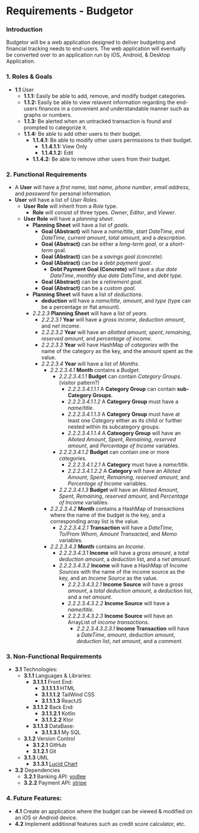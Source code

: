 # Requirements - Budgetor
### Introduction
Budgetor will be a web application designed to deliver budgeting and financial tracking needs to end-users.  The web application will eventually be converted over to an application run by iOS, Android, & Desktop Application.

### 1. Roles & Goals
- **1.1** User
    - **1.1.1:** Easily be able to add, remove, and modify budget categories.
    - **1.1.2:** Easily be able to view relavent information regarding the end-users finances in a convenient and understandable manner such as graphs or numbers.
    - **1.1.3:** Be alerted when an untracked transaction is found and prompted to categorize it.
    - **1.1.4:** Be able to add other users to their budget.
        - **1.1.4.1:** Be able to modify other users permissions to their budget.
            - **1.1.4.1.1:** View Only
            - **1.1.4.1.2:** Edit
        - **1.1.4.2:** Be able to remove other users from their budget.
### 2. Functional Requirements
- A **User** will have a *first name*, *last name*, *phone number*, *email address*, and *password* for personal information.    
- **User** will have a list of *User Roles*.
    - **User Role** will inherit from a *Role* type.
        - **Role** will consist of three types.  *Owner*, *Editor*, and *Viewer*.
    - **User Role** will have a *planning sheet*.
        - **Planning Sheet** will have a list of *goals*.
            - **Goal (Abstract)** will have a *name/title*, *start DateTime*, *end DateTime*, *current amount*, *total amount*, and a *description*.
            - **Goal (Abstract)** can be either a *long-term goal*, or a *short-term* goal.
            - **Goal (Abstract)** can be a *savings goal (concrete)*.
            - **Goal (Abstract)** can be a *debt payment goal*.
                - **Debt Payment Goal (Concrete)** will have a *due date DateTime*, *monthly due date DateTime*, and *debt type*.
            - **Goal (Abstract)** can be a *retirement goal*.
            - **Goal (Abstract)** can be a *custom goal*.
        - **Planning Sheet** will have a list of *deductions*.
            - **deduction** will have a *name/title*, *amount*, and *type* (type can be a percentage or flat amount).
        - *2.2.2.3* **Planning Sheet** will have a list of *years*.
            - *2.2.2.3.1* **Year** will have a *gross income*, *deduction amount*, and *net income*.
            - *2.2.2.3.2* **Year** will have an *allotted amount*, *spent*, *remaining*, *reserved amount*, and *percentage of income*.
            - *2.2.2.3.3* **Year** will have HashMap of *categories* with the name of the category as the key, and the amount spent as the value.
            - *2.2.2.3.4* **Year** will have a list of *Months*.
                - *2.2.2.3.4.1* **Month** contains a *Budget*.
                    - *2.2.2.3.4.1.1* **Budget** can contain *Category Groups*. (visitor pattern?)
                        - *2.2.2.3.4.1.1.1* A **Category Group** can contain **sub-Category Groups**.
                        - *2.2.2.3.4.1.1.2* A **Category Group** must have a *name/title*.
                        - *2.2.2.3.4.1.1.3* A **Category Group** must have at least one *Category* either as its child or further nested within its subcategory groups.
                        - *2.2.2.3.4.1.1.4* A **Cateogory Group** will have an *Alloted Amount*, *Spent*, *Remaining*, *reserved amount*, and *Percentage of Income* variables.
                    - *2.2.2.3.4.1.2* **Budget** can contain one or more *categories*.
                        - *2.2.2.3.4.1.2.1* A **Category** must have a *name/title*.
                        - *2.2.2.3.4.1.2.2* A **Category** will have an *Alloted Amount*, *Spent*, *Remaining*, *reserved amount*, and *Percentage of Income* variables.
                    - *2.2.2.3.4.1.3* **Budget** will have an *Alloted Amount*, *Spent*, *Remaining*, *reserved amount*, and *Percentage of Income* variables.
                - *2.2.2.3.4.2* **Month** contains a HashMap of *transactions* where the name of the budget is the key, and a corresponding array list is the value.
                    - *2.2.2.3.4.2.1* **Transaction** will have a *DateTime*, *To/From Whom*, *Amount Transacted*, and *Memo* variables.
                - *2.2.2.3.4.3* **Month** contains an *Income*.
                    - *2.2.2.3.4.3.1* **Income** will have a *gross amount*, a *total deduction amount*, a *deduction* list, and a *net amount*.
                    - *2.2.2.3.4.3.2* **Income** will have a HashMap of *Income Sources* with the name of the income source as the key, and an *Income Source* as the value.
                        - *2.2.2.3.4.3.2.1* **Income Source** will have a *gross amount*, a *total deduction amount*, a *deduction* list, and a *net amount*.
                        - *2.2.2.3.4.3.2.2* **Income Source** will have a *name/title*.
                        - *2.2.2.3.4.3.2.3* **Income Source** will have an ArrayList of *income transactions*.
                            - *2.2.2.3.4.3.2.3.1* **Income Transaction** will have a *DateTime*, *amount*, *deduction amount*, *deduction* list, *net amount*, and a *comment*.
    
### 3. Non-Functional Requirements
- **3.1** Technologies:
    - **3.1.1** Languages & Libraries:
        - **3.1.1.1** Front End:
            - **3.1.1.1.1** HTML
            - **3.1.1.1.2** TailWind CSS
            - **3.1.1.1.3** ReactJS
        - **3.1.1.2** Back End:
            - **3.1.1.2.1** Kotlin
            - **3.1.1.2.2** Ktor
        - **3.1.1.3** DataBase:
            - **3.1.1.3.1** My SQL
    - **3.1.2** Version Control
        - **3.1.2.1** GitHub
        - **3.1.2.1** Git
    - **3.1.3** UML
        - **3.1.3.1** [Lucid Chart](www.lucid.app)
- **3.2** Dependencies
    - **3.2.1** Banking API: [yodlee](https://www.yodlee.com/)
    - **3.2.2** Payment API: [stripe](https://stripe.com/)
### 4. Future Features:
- **4.1** Create an application where the budget can be viewed & modified on an iOS or Android device.
- **4.2** Implement additional features such as credit score calculator, etc.